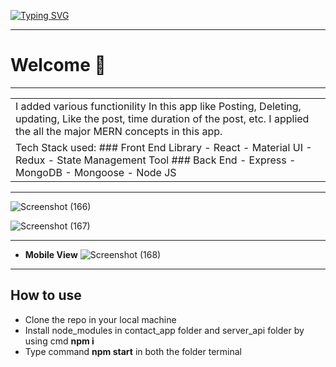 [![Typing SVG](https://readme-typing-svg.herokuapp.com?size=35&color=F7962D&lines=Tarun's+Memories+App)](https://git.io/typing-svg)

---

# Welcome 👋

---
<table>
<tr>
<td>
I added various functionility In this app like Posting, Deleting, updating, Like the post, time duration of the post, etc. I applied the all the major MERN concepts in this app.
</td>
</tr>
<tr>
<td>
Tech Stack used: 
### Front End Library
- React
- Material UI
- Redux - State Management Tool
### Back End
- Express
- MongoDB
- Mongoose
- Node JS

</td>
</tr>
</table>

---

![Screenshot (166)](https://user-images.githubusercontent.com/91532627/159137142-4a0cd88f-490a-4cd3-81d7-9870a0cb54b2.png)


![Screenshot (167)](https://user-images.githubusercontent.com/91532627/159137148-3ade2ba4-6971-44fb-8415-8444722313ac.png)


---

- **Mobile View**
![Screenshot (168)](https://user-images.githubusercontent.com/91532627/159137151-b9870df9-4397-426e-937a-cb0f8a43b557.png)


---



## How to use
- Clone the repo in your local machine
- Install node_modules in contact_app folder and server_api folder by using cmd **npm i**
- Type command **npm start** in both the folder terminal

